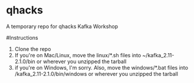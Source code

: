 # qhacks
A temporary repo for qhacks Kafka Workshop

#Instructions
1. Clone the repo
2. If you're on Mac/Linux, move the linux/\*.sh files into ~/kafka_2.11-2.1.0/bin or wherever you unzipped the tarball
3. if you're on Windows, I'm sorry. Also, move the windows/\*.bat files into /kafka_2.11-2.1.0/bin/windows or wherever you unzipped the tarball
